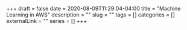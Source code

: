 +++ 
draft = false
date = 2020-08-09T11:29:04-04:00
title = "Machine Learning in AWS"
description = ""
slug = "" 
tags = []
categories = []
externalLink = ""
series = []
+++
